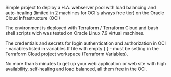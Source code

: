 Simple project to deploy a H.A. webserver pool with load balancing and auto-healing (limited in 2 machines for OCI's always free tier) on the Oracle Cloud Infrastructure (OCI)

The environment is deployed with Terraform / Terraform Cloud and bash shell scripts wich was tested on Oracle Linux 7.9 virtual machines.

The credentials and secrets for login authentication and authorization in OCI - variables listed in variables.tf file with empty { } - must be setting in the Terraform Cloud project workspace (Terraform Variables).

No more than 5 minutes to get up your web application or web site with high availability, self-healing and load balanced, all them free in the OCI.